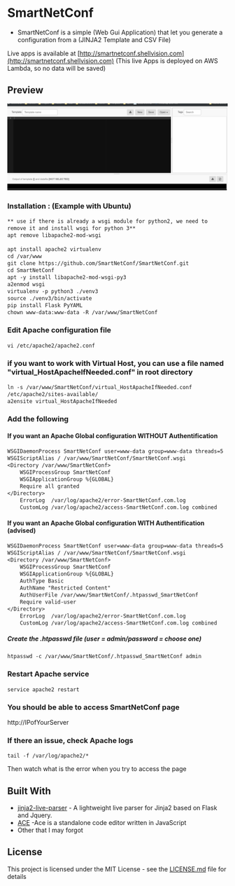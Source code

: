 # SmartNetConf
* SmartNetConf is a simple (Web Gui Application) that let you generate a configuration from a (JINJA2 Template and CSV File)

Live apps is available at [http://smartnetconf.shellvision.com](http://smartnetconf.shellvision.com)
(This live Apps is deployed on AWS Lambda, so no data will be saved)

## Preview
![preview](HowTO_SmartNetConf.gif)

### Installation : (Example with Ubuntu)
    ** use if there is already a wsgi module for python2, we need to remove it and install wsgi for python 3**
    apt remove libapache2-mod-wsgi

    apt install apache2 virtualenv
    cd /var/www
    git clone https://github.com/SmartNetConf/SmartNetConf.git
    cd SmartNetConf
    apt -y install libapache2-mod-wsgi-py3
    a2enmod wsgi
    virtualenv -p python3 ./venv3
    source ./venv3/bin/activate
    pip install Flask PyYAML
    chown www-data:www-data -R /var/www/SmartNetConf

### Edit Apache configuration file 
    vi /etc/apache2/apache2.conf

### if you want to work with Virtual Host, you can use a file named "virtual_HostApacheIfNeeded.conf" in root directory
    ln -s /var/www/SmartNetConf/virtual_HostApacheIfNeeded.conf /etc/apache2/sites-available/
    a2ensite virtual_HostApacheIfNeeded

### Add the following
#### If you want an Apache Global configuration WITHOUT Authentification
    WSGIDaemonProcess SmartNetConf user=www-data group=www-data threads=5
    WSGIScriptAlias / /var/www/SmartNetConf/SmartNetConf.wsgi
    <Directory /var/www/SmartNetConf>
        WSGIProcessGroup SmartNetConf
        WSGIApplicationGroup %{GLOBAL}
        Require all granted
    </Directory>
        ErrorLog  /var/log/apache2/error-SmartNetConf.com.log
        CustomLog /var/log/apache2/access-SmartNetConf.com.log combined

#### If you want an Apache Global configuration WITH Authentification (advised)
    WSGIDaemonProcess SmartNetConf user=www-data group=www-data threads=5
    WSGIScriptAlias / /var/www/SmartNetConf/SmartNetConf.wsgi
    <Directory /var/www/SmartNetConf>
        WSGIProcessGroup SmartNetConf
        WSGIApplicationGroup %{GLOBAL}
        AuthType Basic
        AuthName "Restricted Content"
        AuthUserFile /var/www/SmartNetConf/.htpasswd_SmartNetConf
        Require valid-user
    </Directory>
        ErrorLog  /var/log/apache2/error-SmartNetConf.com.log
        CustomLog /var/log/apache2/access-SmartNetConf.com.log combined

##### Create the .htpasswd file (user = admin/password = choose one)
    htpasswd -c /var/www/SmartNetConf/.htpasswd_SmartNetConf admin

### Restart Apache service
    service apache2 restart

### You should be able to access SmartNetConf page
http://IPofYourServer

### If there an issue, check Apache logs
    tail -f /var/log/apache2/*
Then watch what is the error when you try to access the page

## Built With

* [jinja2-live-parser](https://github.com/qn7o/jinja2-live-parser) - A lightweight live parser for Jinja2 based on Flask and Jquery.
* [ACE](https://github.com/ajaxorg/ace) -Ace is a standalone code editor written in JavaScript
* Other that I may forgot

## License

This project is licensed under the MIT License - see the [LICENSE.md](LICENSE.md) file for details

